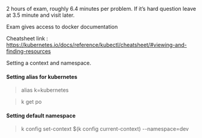 2 hours of exam, roughly 6.4 minutes per problem.
If it’s hard question leave at 3.5 minute and visit later.

Exam gives access to docker documentation

Cheatsheet link : https://kubernetes.io/docs/reference/kubectl/cheatsheet/#viewing-and-finding-resources

Setting a context and namespace.


#### Setting alias for kubernetes

> alias k=kubernetes

> k get po


#### Setting default namespace

> k config set-context $(k config current-context) --namespace=dev



